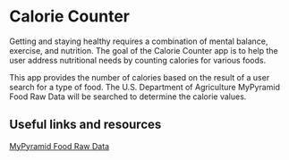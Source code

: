 # Calorie Counter

Getting and staying healthy requires a combination of mental balance,
exercise, and nutrition. The goal of the Calorie Counter app is to help the
user address nutritional needs by counting calories for various foods.

This app provides the number of calories based on the result of a user search
for a type of food. The U.S. Department of Agriculture MyPyramid Food Raw Data
will be searched to determine the calorie values.

## Useful links and resources

[MyPyramid Food Raw Data](https://catalog.data.gov/dataset/mypyramid-food-raw-data)
